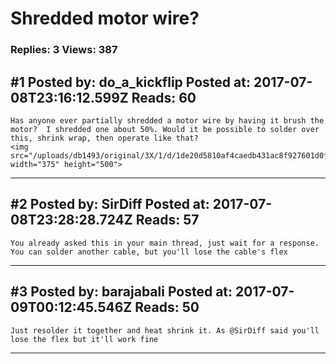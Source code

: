 # Shredded motor wire?

### Replies: 3 Views: 387

## \#1 Posted by: do_a_kickflip Posted at: 2017-07-08T23:16:12.599Z Reads: 60

```
Has anyone ever partially shredded a motor wire by having it brush the motor?  I shredded one about 50%. Would it be possible to solder over this, shrink wrap, then operate like that?  
<img src="/uploads/db1493/original/3X/1/d/1de20d5810af4caedb431ac8f927601d0f1b1750.JPG" width="375" height="500">
```

---
## \#2 Posted by: SirDiff Posted at: 2017-07-08T23:28:28.724Z Reads: 57

```
You already asked this in your main thread, just wait for a response. You can solder another cable, but you'll lose the cable's flex
```

---
## \#3 Posted by: barajabali Posted at: 2017-07-09T00:12:45.546Z Reads: 50

```
Just resolder it together and heat shrink it. As @SirDiff said you'll lose the flex but it'll work fine
```

---
